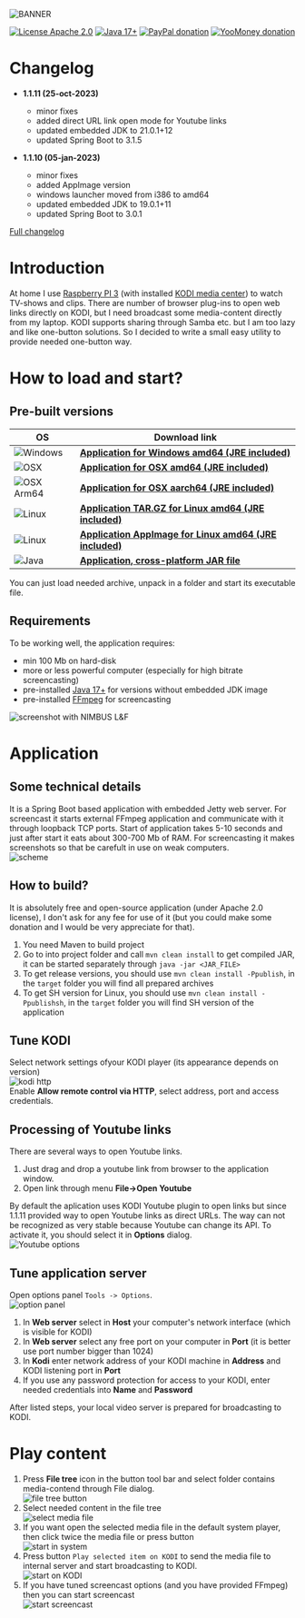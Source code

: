 ![BANNER](assets/github-social-preview.png)

[![License Apache 2.0](https://img.shields.io/badge/license-Apache%20License%202.0-green.svg)](http://www.apache.org/licenses/LICENSE-2.0)
[![Java 17+](https://img.shields.io/badge/java-17%2b-green.svg)](https://bell-sw.com/pages/downloads/#/java-17-lts)
[![PayPal donation](https://img.shields.io/badge/donation-PayPal-cyan.svg)](https://www.paypal.com/cgi-bin/webscr?cmd=_s-xclick&hosted_button_id=AHWJHJFBAWGL2)
[![YooMoney donation](https://img.shields.io/badge/donation-Yoo.money-blue.svg)](https://yoomoney.ru/to/41001158080699)

# Changelog

- __1.1.11 (25-oct-2023)__
  - minor fixes
  - added direct URL link open mode for Youtube links
  - updated embedded JDK to 21.0.1+12
  - updated Spring Boot to 3.1.5

- __1.1.10 (05-jan-2023)__
  - minor fixes
  - added AppImage version
  - windows launcher moved from i386 to amd64
  - updated embedded JDK to 19.0.1+11
  - updated Spring Boot to 3.0.1

[Full changelog](changelog.txt)

# Introduction

At home I use [Raspberry PI 3](https://www.raspberrypi.org/products/raspberry-pi-3-model-b/) (with installed [KODI media center](https://kodi.tv/)) to watch TV-shows and clips. There are number of browser plug-ins to open web links directly on KODI, but I need broadcast some media-content directly from my laptop. KODI supports sharing through Samba etc. but I am too lazy and like one-button solutions. So I decided to write a small easy utility to provide needed one-button way.

# How to load and start?

## Pre-built versions

| OS                                           |  Download link                                                                                                                                                                                | 
| -------------------------------------------- | --------------------------------------------------------------------------------------------------------------------------------------------------------------------------------------------- |
| ![Windows](assets/icons/win64x64.png)        | __[Application for Windows amd64 (JRE included)](https://github.com/raydac/ravikoodi-server/releases/download/1.1.11/ravikoodi-app-1.1.11-windows-jdk-amd64.zip)__           |
| ![OSX](assets/icons/macos64x64.png)          | __[Application for OSX amd64 (JRE included)](https://github.com/raydac/ravikoodi-server/releases/download/1.1.11/ravikoodi-app-1.1.11-macos-jdk-amd64.zip)__                 |
| ![OSX Arm64](assets/icons/macosarm64x64.png) | __[Application for OSX aarch64 (JRE included)](https://github.com/raydac/ravikoodi-server/releases/download/1.1.11/ravikoodi-app-1.1.11-macos-jdk-aarch64.zip)__             |
| ![Linux](assets/icons/linux64x64.png)        | __[Application TAR.GZ for Linux amd64 (JRE included)](https://github.com/raydac/ravikoodi-server/releases/download/1.1.11/ravikoodi-app-1.1.11-linux-jdk-amd64.tar.gz)__     |
| ![Linux](assets/icons/appimage64x64.png)     | __[Application AppImage for Linux amd64 (JRE included)](https://github.com/raydac/ravikoodi-server/releases/download/1.1.11/ravikoodi-app-1.1.11-x86_64.AppImage)__          |
| ![Java](assets/icons/java64x64.png)          | __[Application, cross-platform JAR file](https://github.com/raydac/ravikoodi-server/releases/download/1.1.11/ravikoodi-app-1.1.11.jar)__                                     | 


You can just load needed archive, unpack in a folder and start its executable file.

## Requirements

To be working well, the application requires:
 - min 100 Mb on hard-disk
 - more or less powerful computer (especially for high bitrate screencasting)
 - pre-installed [Java 17+](https://bell-sw.com/pages/downloads/) for versions without embedded JDK image
 - pre-installed [FFmpeg](https://www.ffmpeg.org/) for screencasting

![screenshot with NIMBUS L&F](assets/screenshot.png)   

# Application

## Some technical details
It is a Spring Boot based application with embedded Jetty web server. For screencast it starts external FFmpeg application and communicate with it through loopback TCP ports. Start of application takes 5-10 seconds and just after start it eats about 300-700 Mb of RAM. For screencasting it makes screenshots so that be carefult in use on weak computers.   
![scheme](assets/architecture.png)

## How to build?
It is absolutely free and open-source application (under Apache 2.0 license), I don't ask for any fee for use of it (but you could make some donation and I would be very appreciate for that).
1. You need Maven to build project
2. Go to into project folder and call `mvn clean install` to get compiled JAR, it can be started separately through `java -jar <JAR_FILE>`
3. To get release versions, you should use `mvn clean install -Ppublish`, in the `target` folder you will find all prepared archives
4. To get SH version for Linux, you should use `mvn clean install -Ppublishsh`, in the `target` folder you will find SH version of the application

## Tune KODI
Select network settings ofyour KODI player (its appearance depends on version)   
![kodi http](assets/kodi_settings.png)   
Enable __Allow remote control via HTTP__, select address, port and access credentials.

## Processing of Youtube links
There are several ways to open Youtube links.
1. Just drag and drop a youtube link from browser to the application window.
2. Open link through menu __File->Open Youtube__

By default the aplication uses KODI Youtube plugin to open links but since 1.1.11 provided way to open Youtube links as direct URLs. The way can not be recognized as very stable because Youtube can change its API. To activate it, you should select it in __Options__ dialog.   
![Youtube options](assets/youtube_options.png)

## Tune application server

Open options panel `Tools -> Options`.   
![option panel](assets/optionspanel.png)
1. In __Web server__ select in __Host__ your computer's network interface (which is visible for KODI)
2. In __Web server__ select any free port on your computer in __Port__ (it is better use port number bigger than 1024)
3. In __Kodi__ enter network address of your KODI machine in __Address__ and KODI listening port in __Port__
4. If you use any password protection for access to your KODI, enter needed credentials into __Name__ and __Password__

After listed steps, your local video server is prepared for broadcasting to KODI.

# Play content
1. Press __File tree__ icon in the button tool bar and select folder contains media-contend through File dialog.   
![file tree button](assets/tool_folders.png)
2. Select needed content in the file tree   
![select media file](assets/tree_selected_content.png)
3. If you want open the selected media file in the default system player, then click twice the media file or press button   
![start in system](assets/tool_system_play.png)
4. Press button `Play selected item on KODI` to send the media file to internal server and start broadcasting to KODI.   
![start on KODI](assets/tool_play_on_kodi.png)
5. If you have tuned screencast options (and you have provided FFmpeg) then you can start screencast   
![start screencast](assets/tool_play_screencast.png)  
